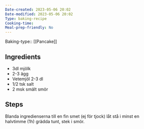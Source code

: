 ```yaml
---
Date-created: 2023-05-06 20:02 
Date-modified: 2023-05-06 20:02
Type: baking-recipe
Cooking-time:
Meal-prep-friendly: No
---
```

Baking-type:: [[Pancake]]

## Ingredients
- 3dl mjölk
- 2-3 ägg
- Vetemjöl 2-3 dl
- 1/2 tsk salt
- 2 msk smält smör
## Steps
Blanda ingredienserna till en fin smet (ej för tjock) låt stå i minst en halvtimme (1h) grädda tunt, stek i smör.